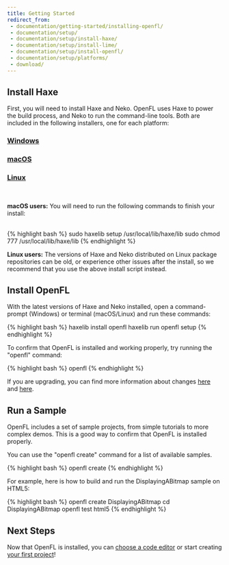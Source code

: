 ```yaml
---
title: Getting Started
redirect_from:
 - documentation/getting-started/installing-openfl/
 - documentation/setup/
 - documentation/setup/install-haxe/
 - documentation/setup/install-lime/
 - documentation/setup/install-openfl/
 - documentation/setup/platforms/
 - download/
---
```


## Install Haxe

First, you will need to install Haxe and Neko. OpenFL uses Haxe to power the build process, and Neko to run the command-line tools. Both are included in the following installers, one for each platform:

<div class="row">
	<div class="col-md-4 text-center">
		<h3><a href="http://haxe.org/website-content/downloads/3.2.1/downloads/haxe-3.2.1-win.exe"><span class="icon-windows"></span></a> <a href="http://haxe.org/website-content/downloads/3.2.1/downloads/haxe-3.2.1-win.exe">Windows</a></h3>
	</div>
	<div class="col-md-4 text-center">
		<h3><a href="http://haxe.org/website-content/downloads/3.2.1/downloads/haxe-3.2.1-osx-installer.pkg"><span class="icon-apple"></span></a> <a href="http://haxe.org/website-content/downloads/3.2.1/downloads/haxe-3.2.1-osx-installer.pkg">macOS</a></h3>
	</div>
	<div class="col-md-4 text-center">
		<h3><a href="http://www.openfl.org/builds/haxe/haxe-3.2.1-linux-installer.tar.gz"><span class="icon-linux"></span></a> <a href="http://www.openfl.org/builds/haxe/haxe-3.2.1-linux-installer.tar.gz">Linux</a></h3>
	</div>
</div>

<br />

<div class="alert alert-warning">
<p><strong>macOS users:</strong> You will need to run the following commands to finish your install:</p>
<br/>
{% highlight bash %}
sudo haxelib setup /usr/local/lib/haxe/lib
sudo chmod 777 /usr/local/lib/haxe/lib
{% endhighlight %}
</div>

<div class="alert alert-info">
<p><strong>Linux users:</strong> The versions of Haxe and Neko distributed on Linux package repositories can be old, or experience other issues after the install, so we recommend that you use the above install script instead.</p>
</div>

## Install OpenFL

With the latest versions of Haxe and Neko installed, open a command-prompt (Windows) or terminal (macOS/Linux) and run these commands:

{% highlight bash %}
haxelib install openfl
haxelib run openfl setup
{% endhighlight %}

To confirm that OpenFL is installed and working properly, try running the "openfl" command:

{% highlight bash %}
openfl
{% endhighlight %}

If you are upgrading, you can find more information about changes <a href="https://github.com/openfl/lime/blob/master/CHANGELOG.md" target="_blank">here</a> and <a href="https://github.com/openfl/openfl/blob/master/CHANGELOG.md" target="_blank">here</a>.

## Run a Sample

OpenFL includes a set of sample projects, from simple tutorials to more complex demos. This is a good way to confirm that OpenFL is installed properly.

You can use the "openfl create" command for a list of available samples.

{% highlight bash %}
openfl create
{% endhighlight %}

For example, here is how to build and run the DisplayingABitmap sample on HTML5:

{% highlight bash %}
openfl create DisplayingABitmap
cd DisplayingABitmap
openfl test html5
{% endhighlight %}



## Next Steps

Now that OpenFL is installed, you can [choose a code editor](/learn/docs/choosing-a-code-editor/) or start creating [your first project](/learn/tutorials/displaying-a-bitmap/)!
